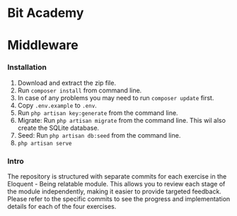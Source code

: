 # Bit Academy

# Middleware

### Installation

1. Download and extract the zip file.
2. Run `composer install` from command line.
3. In case of any problems you may need to run `composer update` first.
4. Copy `.env.example` to `.env`.
5. Run `php artisan key:generate` from the command line.
6. Migrate: Run `php artisan migrate` from the command line. This wil also create the SQLite database.
7. Seed: Run `php artisan db:seed` from the command line.
8. `php artisan serve`

### Intro

The repository is structured with separate commits for each exercise in the Eloquent - Being relatable module. This allows you to review each stage of the module independently, making it easier to provide targeted feedback.
Please refer to the specific commits to see the progress and implementation details for each of the four exercises.